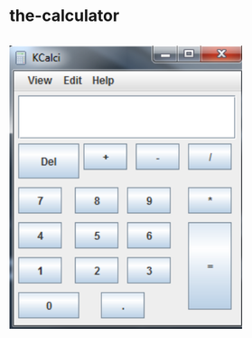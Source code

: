 # the-calculator

<br>
<img height="500" src="https://github.com/kru123/the-calculator/blob/master/calci1.PNG"/>
<br>
